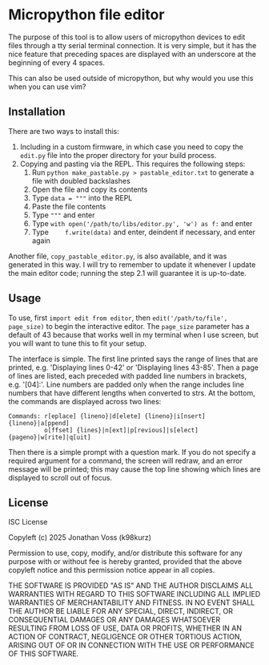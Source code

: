 # Micropython file editor

The purpose of this tool is to allow users of micropython devices to edit files
through a tty serial terminal connection. It is very simple, but it has the
nice feature that preceding spaces are displayed with an underscore at the
beginning of every 4 spaces.

This can also be used outside of micropython, but why would you use this when
you can use vim?

## Installation

There are two ways to install this:

1. Including in a custom firmware, in which case you need to copy the `edit.py`
file into the proper directory for your build process.
2. Copying and pasting via the REPL. This requires the following steps:
    1. Run `python make_pastable.py > pastable_editor.txt` to generate a file
with doubled backslashes
    2. Open the file and copy its contents
    3. Type `data = """` into the REPL
    4. Paste the file contents
    5. Type `"""` and enter
    6. Type `with open('/path/to/libs/editor.py', 'w') as f:` and enter
    7. Type `    f.write(data)` and enter, deindent if necessary, and enter again

Another file, `copy_pastable_editor.py`, is also available, and it was generated
in this way. I will try to remember to update it whenever I update the main
editor code; running the step 2.1 will guarantee it is up-to-date.

## Usage

To use, first `import edit from editor`, then `edit('/path/to/file', page_size)`
to begin the interactive editor. The `page_size` parameter has a default of 43
because that works well in my terminal when I use screen, but you will want to
tune this to fit your setup.

The interface is simple. The first line printed says the range of lines that are
printed, e.g. 'Displaying lines 0-42' or 'Displaying lines 43-85'. Then a page of
lines are listed, each preceded with padded line numbers in brackets, e.g.
'[04]:'. Line numbers are padded only when the range includes line numbers that
have different lengths when converted to strs. At the bottom, the commands are
displayed across two lines:

```
Commands: r[eplace] {lineno}|d[elete] {lineno}|i[nsert] {lineno}|a[ppend]
          o[ffset] {lines}|n[ext]|p[revious]|s[elect] {pageno}|w[rite]|q[uit]
```

Then there is a simple prompt with a question mark. If you do not specify a
required argument for a command, the screen will redraw, and an error message
will be printed; this may cause the top line showing which lines are displayed
to scroll out of focus.

## License

ISC License

Copyleft (c) 2025 Jonathan Voss (k98kurz)

Permission to use, copy, modify, and/or distribute this software
for any purpose with or without fee is hereby granted, provided
that the above copyleft notice and this permission notice appear in
all copies.

THE SOFTWARE IS PROVIDED "AS IS" AND THE AUTHOR DISCLAIMS ALL 
WARRANTIES WITH REGARD TO THIS SOFTWARE INCLUDING ALL IMPLIED
WARRANTIES OF MERCHANTABILITY AND FITNESS. IN NO EVENT SHALL THE 
AUTHOR BE LIABLE FOR ANY SPECIAL, DIRECT, INDIRECT, OR
CONSEQUENTIAL DAMAGES OR ANY DAMAGES WHATSOEVER RESULTING FROM LOSS
OF USE, DATA OR PROFITS, WHETHER IN AN ACTION OF CONTRACT,
NEGLIGENCE OR OTHER TORTIOUS ACTION, ARISING OUT OF OR IN
CONNECTION WITH THE USE OR PERFORMANCE OF THIS SOFTWARE.

